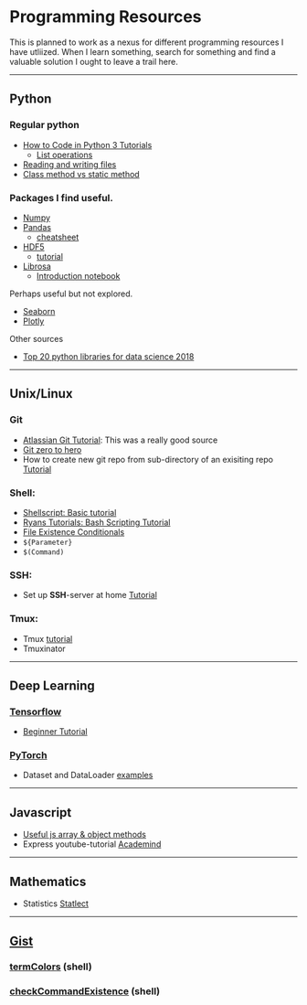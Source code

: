 # Programming Resources

This is planned to work as a nexus for different programming resources I have utliized.
When I learn something, search for something and find a valuable solution I ought to leave
a trail here.

------------------
## Python

### Regular python
* [How to Code in Python 3 Tutorials](https://www.digitalocean.com/community/tutorial_series/how-to-code-in-python-3)
  * [List operations](https://www.digitalocean.com/community/tutorials/how-to-use-list-methods-in-python-3) 
* [Reading and writing files](http://www.pythonforbeginners.com/files/reading-and-writing-files-in-python)
* [Class method vs static method](http://www.bogotobogo.com/python/python_differences_between_static_method_and_class_method_instance_method.php)

### Packages I find useful.
* [Numpy](https://docs.scipy.org/doc/numpy/user/quickstart.html)
* [Pandas](https://pandas.pydata.org/) 
  * [cheatsheet](https://github.com/pandas-dev/pandas/blob/master/doc/cheatsheet/Pandas_Cheat_Sheet.pdf)
* [HDF5](https://www.h5py.org/)
  * [tutorial](http://christopherlovell.co.uk/blog/2016/04/27/h5py-intro.html)
* [Librosa](https://github.com/librosa/librosa)
  * [Introduction notebook](http://nbviewer.jupyter.org/github/librosa/librosa/blob/master/examples/LibROSA%20demo.ipynb)

Perhaps useful but not explored.
* [Seaborn](https://seaborn.pydata.org/)
* [Plotly](https://plot.ly/)

Other sources
* [Top 20 python libraries for data science 2018](https://www.datasciencecentral.com/profiles/blogs/top-20-python-libraries-for-data-science-in-2018) 



------------------
## Unix/Linux

### Git
* [Atlassian Git Tutorial](https://www.atlassian.com/git/tutorials): This was a really good source
* [Git zero to hero](https://hackernoon.com/git-from-zero-to-hero-starting-with-foundations-e42e49b524c5)
* How to create new git repo from sub-directory of an exisiting repo [Tutorial](https://aigeec.com/how-to-split-a-git-repo/)

### Shell:
* [Shellscript: Basic tutorial](https://www.shellscript.sh/index.html) 
* [Ryans Tutorials: Bash Scripting Tutorial](https://ryanstutorials.net/bash-scripting-tutorial/) 
* [File Existence Conditionals](https://www.cyberciti.biz/tips/find-out-if-file-exists-with-conditional-expressions.html)
* `${Parameter}`
* `$(Command)`

### SSH:
* Set up **SSH**-server at home [Tutorial](https://dev.to/zduey/how-to-set-up-an-ssh-server-on-a-home-computer)


### Tmux:
  * Tmux [tutorial](https://minimul.com/teaches/tmux)
  * Tmuxinator

------------------
## Deep Learning
### [Tensorflow](https://www.tensorflow.org/)
* [Beginner Tutorial](https://jacobbuckman.com/post/tensorflow-the-confusing-parts-1/)

### [PyTorch](https://pytorch.org/)
* Dataset and DataLoader [examples](https://github.com/utkuozbulak/pytorch-custom-dataset-examples)

------------------
## Javascript
* [Useful js array & object methods](https://codeburst.io/useful-javascript-array-and-object-methods-6c7971d93230)
* Express youtube-tutorial [Academind](https://www.youtube.com/watch?v=bf8L9tQi_MQ)


------------------

## Mathematics
* Statistics [Statlect](https://www.statlect.com/)

------------------
## [Gist](https://gist.github.com/ErikEkstedt)

### [termColors](https://gist.github.com/ErikEkstedt/9ce3553dfc92341f3a6d9927fcc3c7bb) (shell)
<script src="https://gist.github.com/ErikEkstedt/9ce3553dfc92341f3a6d9927fcc3c7bb.js"></script>
### [checkCommandExistence](https://gist.github.com/ErikEkstedt/01caadaaee719cba35123638882e3494#file-checkcommandexistence-sh) (shell)
<script src="https://gist.github.com/ErikEkstedt/01caadaaee719cba35123638882e3494.js"></script>
